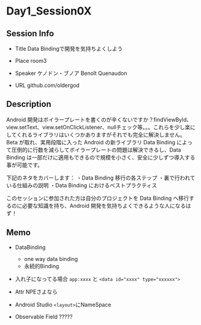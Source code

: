 # Day1_Session0X

## Session Info
* Title
Data Bindingで開発を気持ちよくしよう

* Place
room3

* Speaker
ケノドン・ブノア
Benoît Quenaudon

* URL
github.com/oldergod


## Description
Android 開発はボイラープレートを書くのが辛くないですか？findViewById、view.setText、view.setOnClickListener、nullチェック等。。。これらを少し楽にしてくれるライブラリはいくつかありますがそれでも完全に解決しません。Beta が取れ、実用段階に入った Android の新ライブラリ Data Binding によって圧倒的に行数を減らしてボイラープレートの問題は解決できるし、Data Binding は一部だけに適用もできるので規模を小さく、安全に少しずつ導入する事が可能です。

下記のネタをカバーします：
・Data Binding 移行の各ステップ
・裏で行われている仕組みの説明
・Data Binding におけるベストプラクティス

このセッションに参加された方は自分のプロジェクトを Data Binding へ移行するのに必要な知識を持ち、Android 開発を気持ちよくできるような人になるはず！


## Memo
* DataBinding
    * one way data binding
    * 永続的Binding

* 入れ子になってる場合
    `app:xxxx` と `<data id="xxxx" type="xxxxxx">`

* Attr
    NPEさよなら

* Android Studio
    `<layout>`にNameSpace

* Observable Field
  ?????
